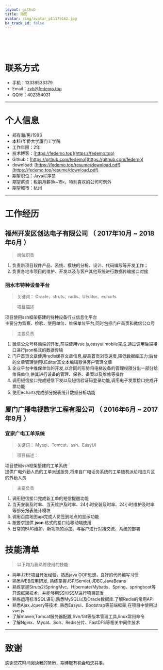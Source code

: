```yaml
---
layout: github
title: 简历
avatar: /img/avatar_p11179162.jpg
ba_track_id: false
---
```

<br><br><br>
# 联系方式

- 手机：13338533379
- Email：zyh@fedemo.top
- QQ号：402354031

---

# 个人信息

 - 郑有瀚/男/1993
 - 本科/华侨大学厦门工学院
 - 工作年限：2年
 - 技术博客：[https://fedemo.top](https://fedemo.top)
 - Github：[https://github.com/fedemo](https://github.com/fedemo)
 - download: [https://fedemo.top/resume/download.pdf](https://fedemo.top/resume/download.pdf)
 - 期望职位：Java程序员
 - 期望薪资：税前月薪8k~15k，特别喜欢的公司可例外
 - 期望城市：杭州

---

# 工作经历  

## 福州开发区创达电子有限公司 （ 2017年10月 ~ 2018年6月 ）

>岗位职责  

1. 负责新项目软件产品、系统、模块的分析、设计、代码编写等开发工作；
2. 负责各地市项目的维护、开发以及与客户其他系统进行数据传输接口对接

### 丽水市特种设备平台

>关键词： Oracle、struts、radis、UEditor、echarts   

>项目描述   

项目使用ssh框架搭建的特种设备行业信息化平台   
主要分为监察、检验、使用单位、维保单位平台,同时包括门户首页和微信公众号   

>主要负责

1. 微信公众号移动端的开发,前端使用vue.js,easyui.mobile完成,通过调用后端接口进行json格式的数据传输
2. 门户首页文章使用redis缓存文章信息,提高首页浏览速度,降低数据库压力;后台的文章管理使用UEditor富文本编辑器供客户管理文章
3. 企业平台中维保单位的开发,以合同的形势将电梯设备的管理权限分出一部分给维保单位,供其进行设备的管理、保养、备案以及维修等操作
4. 调用短信接口完成短信下发以及短信验证码登录功能,调用电子发票接口完成开票功能
5. 使用echarts完成部分报表统计数据分析功能

## 厦门广播电视数字工程有限公司  （ 2016年6月 ~ 2017年9月 ）

###  宜家广电工单系统

>关键词： Mysql、Tomcat、ssh、EasyUI   

>项目描述：   

项目使用ssh框架搭建的工单系统    
提供广电外勤人员的工单派送服务,将来自广电话务系统的工单随机派给相应片区的外勤人员   

>主要负责  

1. 调用短信接口完成新工单的短信提醒功能
2. 当天安装及时率、当天维护及时率、24小时安装及时率、24小时维护及时率等部分报表统计模块
3. 调用百度地图api完成人员签到地点的显示功能
4. 按要求提供 **json** 格式的接口给移动端使用
5. 日常的BUG维护、新功能的添加、与客户进行对接交流、系统的部署

# 技能清单
>以下均为我熟练使用的技能

- 两年J2EE项目开发经验，熟悉java OOP思想，良好的代码编写习惯
- 熟悉WEB应用研发, 熟练掌握JSP/Servlet,JDBC,JavaBeans
- 熟练掌握Struts2/SpringMvc、Hibernate/Mybatis、Spring、springboot等开源框架技术，并能够用SSH/SSM进行项目研发
- 熟练运用标准SQL语句,熟悉MySQL以及Oracle数据库.了解Redis的常用API
- 熟悉Ajax,Jquery等技术, 熟悉Easyui、Bootstrap等前端框架,在项目中使用过vue.js
- 了解maven,Tomcat服务器配置,Svn/Git等版本管理工具,linux常用命令
- 了解Nginx、Mycat、Solr、Redis分片、FastDFS等相关中间件技术


---

# 致谢
感谢您花时间阅读我的简历，期待能有机会和您共事。
